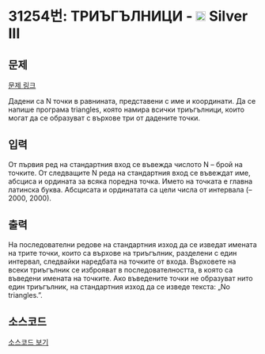 # 31254번: ТРИЪГЪЛНИЦИ - <img src="https://static.solved.ac/tier_small/8.svg" style="height:20px" /> Silver III

<!-- performance -->

<!-- 문제 제출 후 깃허브에 푸시를 했을 때 제출한 코드의 성능이 입력될 공간입니다.-->

<!-- end -->

## 문제

[문제 링크](https://boj.kr/31254)


<p>Дадени са N точки в равнината, представени с име и координати. Да се напише програма triangles, която намира всички триъгълници, които могат да се образуват с върхове три от дадените точки.</p>



## 입력


<p>От първия ред на стандартния вход се въвежда числото N – брой на точките. От следващите N редa на стандартния вход се въвеждат име, абсциса и ордината за всяка поредна точка. Името на точката е главна латинска буква. Абсцисата и ординатата са цели числа от интервала (–2000, 2000).</p>



## 출력


<p>На последователни редове на стандартния изход да се изведат имената на трите точки, които са върховe на триъгълник, разделени с един интервал, следвайки наредбата на точките от входа. Върховете на всеки триъгълник се изброяват в последователността, в която са въведени имената на точките. Ако въведените точки не образуват нито един триъгълник, на стандартния изход да се изведе текста: „No triangles.”.</p>



## 소스코드

[소스코드 보기](Main.java)